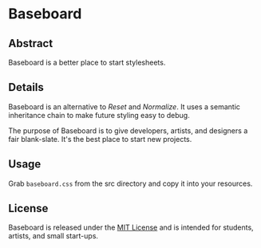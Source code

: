 # Baseboard #

## Abstract ##

Baseboard is a better place to start stylesheets.

## Details ##

Baseboard is an alternative to *Reset* and *Normalize*. It uses a semantic inheritance chain to make future styling easy to debug.

The purpose of Baseboard is to give developers, artists, and designers a fair blank-slate. It's the best place to start new projects.

## Usage ##

Grab `baseboard.css` from the src directory and copy it into your resources.

## License ##

Baseboard is released under the [MIT License](https://opensource.org/licenses/MIT) and is intended for students, artists, and small start-ups.

